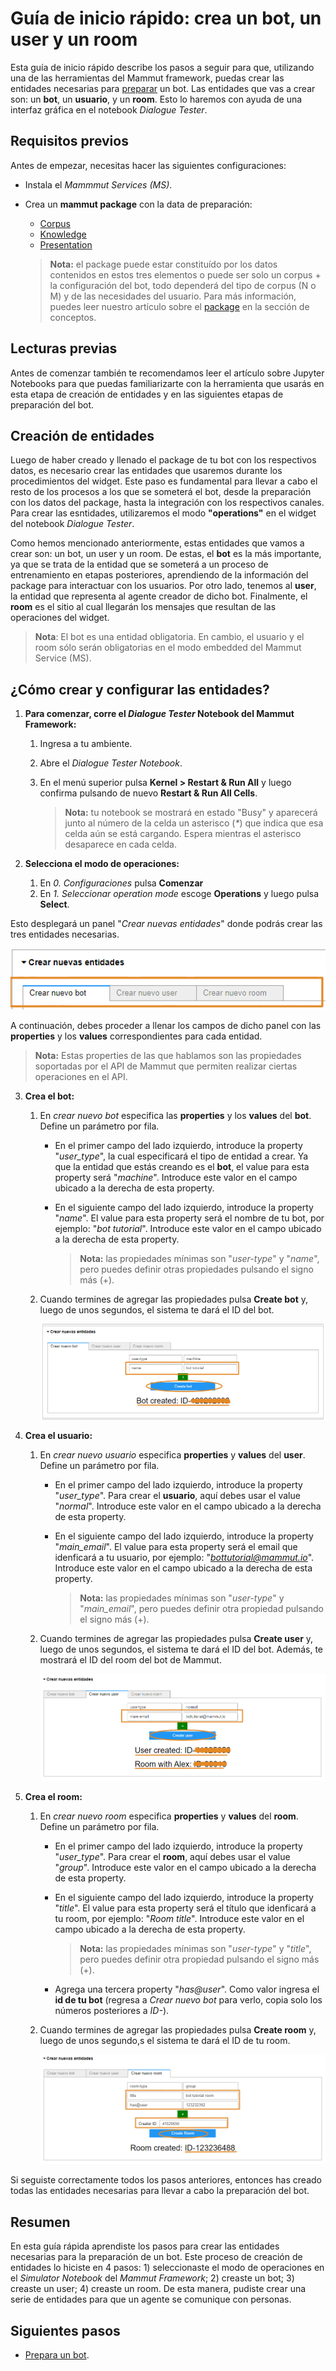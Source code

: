 # Guía de inicio rápido: crea un bot, un user y un room

Esta guía de inicio rápido describe los pasos a seguir para que, utilizando una de las herramientas del Mammut framework, puedas crear las entidades necesarias para [preparar](quick_start_chatbot_preparation.md) un bot. Las entidades que vas a crear son: un **bot**, un **usuario**, y un **room**. Esto lo haremos con ayuda de una interfaz gráfica en el notebook _Dialogue Tester_.

## Requisitos previos

Antes de empezar, necesitas hacer las siguientes configuraciones:

* Instala el *Mammmut Services (MS)*.

* Crea un **mammut package** con la data de preparación:

     * [Corpus](quick_start_corpus.md)
     * [Knowledge](quick_start_knowledge_es.md)
     * [Presentation](quick_start_presentation_es.md)

  > **Nota:** el package puede estar constituído por los datos contenidos en estos tres elementos o puede ser solo un corpus + la configuración del bot, todo dependerá del tipo de corpus (N o M) y de las necesidades del usuario. Para más información, puedes leer nuestro artículo sobre el [package](../concepts/package.md) en la sección de conceptos.

## Lecturas previas

Antes de comenzar también te recomendamos leer el artículo sobre Jupyter Notebooks para que puedas familiarizarte con la herramienta que usarás en esta etapa de creación de entidades y en las siguientes etapas de preparación del bot.

## Creación de entidades

Luego de haber creado y llenado el package de tu bot con los respectivos datos, es necesario crear las entidades que usaremos durante los procedimientos del widget. Este paso es fundamental para llevar a cabo el resto de los procesos a los que se someterá el bot, desde la preparación con los datos del package, hasta la integración con los respectivos canales. Para crear las esntidades, utilizaremos el modo **"operations"** en el widget del notebook _Dialogue Tester_.

Como hemos mencionado anteriormente, estas entidades que vamos a crear son: un bot, un user y un room. De estas, el **bot** es la más importante, ya que se trata de la entidad que se someterá a un proceso de entrenamiento en etapas posteriores, aprendiendo de la información del package para interactuar con los usuarios. Por otro lado, tenemos al **user**, la entidad que representa al agente creador de dicho bot. Finalmente, el **room** es el sitio al cual llegarán los mensajes que resultan de las operaciones del widget.

> **Nota**: El bot es una entidad obligatoria. En cambio, el usuario y el room sólo serán obligatorias en el modo embedded del Mammut Service (MS).

## ¿Cómo crear y configurar las entidades?

1. **Para comenzar, corre el _Dialogue Tester_ Notebook del Mammut Framework:**

    1. Ingresa a tu ambiente.
    2. Abre el *Dialogue Tester Notebook*.
    3. En el menú superior pulsa **Kernel > Restart & Run All** y luego confirma pulsando de nuevo **Restart & Run All Cells**.

        > **Nota:** tu notebook se mostrará en estado "Busy" y aparecerá junto al número de la celda un asterisco (_*_) que indica que esa celda aún se está cargando. Espera mientras el asterisco desaparece en cada celda.

2. **Selecciona el modo de operaciones:**

    1. En *0. Configuraciones* pulsa **Comenzar**
    2. En *1. Seleccionar operation mode* escoge **Operations** y luego pulsa **Select**.

Esto desplegará un panel "*Crear nuevas entidades*" donde podrás crear las tres entidades necesarias.

![Sin Titulo](img/qs-compilation/nuevas_entidades.png)
 
 A continuación, debes proceder a llenar los campos de dicho panel con las **properties** y los **values** correspondientes para cada entidad.

> **Nota:** Estas properties de las que hablamos son las propiedades soportadas por el API de Mammut que permiten realizar ciertas operaciones en el API. 

3. **Crea el bot:**

   1. En *crear nuevo bot* especifica las **properties** y los **values** del **bot**. Define un parámetro por fila.

      * En el primer campo del lado izquierdo, introduce la property "*user_type*", la cual especificará el tipo de entidad a crear. Ya que la entidad que estás creando es el **bot**, el value para esta property será "*machine*". Introduce este valor en el campo ubicado a la derecha de esta property.

      * En el siguiente campo del lado izquierdo, introduce la property "*name*". El value para esta property será el nombre de tu bot, por ejemplo: "*bot tutorial*". Introduce este valor en el campo ubicado a la derecha de esta property.

        > **Nota:** las propiedades mínimas son "*user-type*" y "*name*", pero puedes definir otras propiedades pulsando el signo más (+).

   2. Cuando termines de agregar las propiedades pulsa **Create bot** y, luego de unos segundos, el sistema te dará el ID del bot.

        ![Sin Titulo](img/qs-compilation/bot_tutorial.png)

4. **Crea el usuario:**

    1. En *crear nuevo usuario* especifica **properties** y **values** del **user**. Define un parámetro por fila.

       * En el primer campo del lado izquierdo, introduce la property "*user_type*". Para crear el **usuario**, aquí debes usar el value "*normal*". Introduce este valor en el campo ubicado a la derecha de esta property.

        * En el siguiente campo del lado izquierdo, introduce la property "*main_email*". El value para esta property será el email que idenficará a tu usuario, por ejemplo: "*bottutorial@mammut.io*". Introduce este valor en el campo ubicado a la derecha de esta property.

            > **Nota:** las propiedades mínimas son "*user-type*" y "*main_email*", pero puedes definir otra propiedad pulsando el signo más (+).

    2. Cuando termines de agregar las propiedades pulsa **Create user** y, luego de unos segundos, el sistema te dará el ID del bot. Además, te mostrará el ID del room del bot de Mammut.

        ![Sin Titulo](img/qs-compilation/user_email.png)

5. **Crea el room:**

    1. En *crear nuevo room* especifica **properties** y **values** del **room**. Define un parámetro por fila.

        * En el primer campo del lado izquierdo, introduce la property "*user_type*". Para crear el **room**, aquí debes usar el value "*group*". Introduce este valor en el campo ubicado a la derecha de esta property.

        * En el siguiente campo del lado izquierdo, introduce la property "*title*". El value para esta property será el título que idenficará a tu room, por ejemplo: "*Room title*". Introduce este valor en el campo ubicado a la derecha de esta property.

            > **Nota:** las propiedades mínimas son "*user-type*" y "*title*", pero puedes definir otra propiedad pulsando el signo más (+).
            
        * Agrega una tercera property "*has@user*". Como valor ingresa el **id de tu bot** (regresa a *Crear nuevo bot* para verlo, copia solo los números posteriores a *ID-*).

    2. Cuando termines de agregar las propiedades pulsa **Create room** y, luego de unos segundo,s el sistema te dará el ID de tu room.

        ![Sin Titulo](img/qs-compilation/room.png)

Si seguiste correctamente todos los pasos anteriores, entonces has creado todas las entidades necesarias para llevar a cabo la preparación del bot.

## Resumen

En esta guía rápida aprendiste los pasos para crear las entidades necesarias para la preparación de un bot. Este proceso de creación de entidades lo hiciste en 4 pasos: 1) seleccionaste el modo de operaciones en el *Simulator Notebook* del *Mammut Framework*; 2) creaste un bot; 3) creaste un user; 4) creaste un room. De esta manera, pudiste crear una serie de entidades para que un agente se comunique con personas.

## Siguientes pasos

* [Prepara un bot](quick_start_chatbot_preparation.md).

